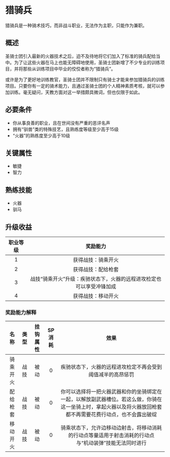 # 猎骑兵

猎骑兵是一种骑术技巧，而非战斗职业，无法作为主职，只能作为兼职。

## 概述

圣骑士团引入最新的火器技术之后，迫不及待地将它们加入了标准的骑兵配给当中。为了让这些火器在马上也能无障碍地使用，圣骑士团新增了不少专业的训练项目，并将那些从训练项目中毕业的佼佼者称为“猎骑兵”。

或许是为了更好地训练教官，圣骑士团并不限制只有骑士才能来参加猎骑兵的训练项目。只要你有一定的骑术能力，且通过圣骑士团的个人精神素质考核，就可以参加训练。毫无疑问，天教方面对这一举措颇具微词，但也仅限于如此。

## 必要条件

* 你从事良善的职业，且在世间没有严重的恶评名声
* 拥有“驯兽”类的特殊技艺，且熟练度等级至少高于15级
* “火器”的熟练度至少高于10级

## 关键属性

* 敏捷
* 智力

## 熟练技能

* 火器
* 驯马

## 升级收益

职业等级|奖励能力
:--:|:--:
1|获得战技：骑乘开火
2|获得战技：配给枪套
3|战技“骑乘开火”升级：疾驰状态下，火器的远程进攻检定也可以享受冲锋加成
4|获得战技：移动开火

### 奖励能力解释

名称|类型|挂钩属性|SP消耗|效果
:--:|:--:|:--:|:--:|:--:
骑乘开火|战技|被动|0|疾驰状态下，火器的远程进攻检定不再会受到阈值减半的高昂惩罚
配给枪套|战技|被动|0|你可以选择将一把火器武器和你的坐骑绑定在一起，以解放副武器槽位。若这么做，你骑在这一坐骑上时，拿起火器以及将火器放回枪套都不再需要花费行动点，也不会露出破绽
移动开火|战技|被动|0|骑乘状态下，允许边移动边射击，将移动消耗的行动点等量适用于射击消耗的行动点<br>与“机动装弹”技能无法同时进行
